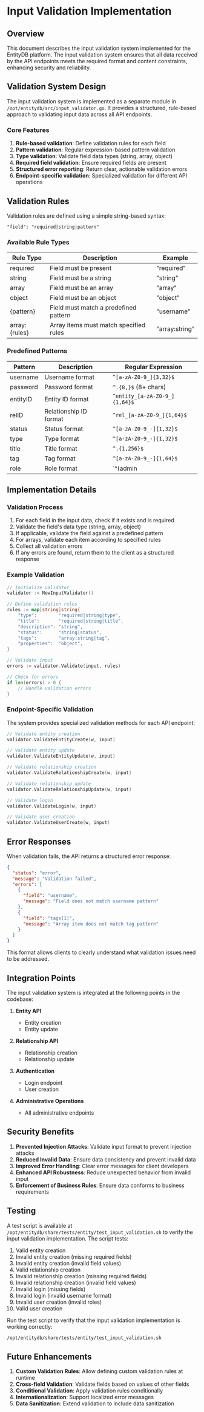 # Input Validation Implementation

## Overview

This document describes the input validation system implemented for the EntityDB platform. The input validation system ensures that all data received by the API endpoints meets the required format and content constraints, enhancing security and reliability.

## Validation System Design

The input validation system is implemented as a separate module in `/opt/entitydb/src/input_validator.go`. It provides a structured, rule-based approach to validating input data across all API endpoints.

### Core Features

1. **Rule-based validation**: Define validation rules for each field
2. **Pattern validation**: Regular expression-based pattern validation
3. **Type validation**: Validate field data types (string, array, object)
4. **Required field validation**: Ensure required fields are present
5. **Structured error reporting**: Return clear, actionable validation errors
6. **Endpoint-specific validation**: Specialized validation for different API operations

## Validation Rules

Validation rules are defined using a simple string-based syntax:

```
"field": "required|string|pattern"
```

### Available Rule Types

| Rule Type | Description | Example |
|-----------|-------------|---------|
| required | Field must be present | "required" |
| string | Field must be a string | "string" |
| array | Field must be an array | "array" |
| object | Field must be an object | "object" |
| {pattern} | Field must match a predefined pattern | "username" |
| array:{rules} | Array items must match specified rules | "array:string" |

### Predefined Patterns

| Pattern | Description | Regular Expression |
|---------|-------------|-------------------|
| username | Username format | `^[a-zA-Z0-9_]{3,32}$` |
| password | Password format | `^.{8,}$` (8+ chars) |
| entityID | Entity ID format | `^entity_[a-zA-Z0-9_]{1,64}$` |
| relID | Relationship ID format | `^rel_[a-zA-Z0-9_]{1,64}$` |
| status | Status format | `^[a-zA-Z0-9_-]{1,32}$` |
| type | Type format | `^[a-zA-Z0-9_-]{1,32}$` |
| title | Title format | `^.{1,256}$` |
| tag | Tag format | `^[a-zA-Z0-9_-]{1,64}$` |
| role | Role format | `^(admin|user|readonly)$` |

## Implementation Details

### Validation Process

1. For each field in the input data, check if it exists and is required
2. Validate the field's data type (string, array, object)
3. If applicable, validate the field against a predefined pattern
4. For arrays, validate each item according to specified rules
5. Collect all validation errors
6. If any errors are found, return them to the client as a structured response

### Example Validation

```go
// Initialize validator
validator := NewInputValidator()

// Define validation rules
rules := map[string]string{
    "type":        "required|string|type",
    "title":       "required|string|title",
    "description": "string",
    "status":      "string|status",
    "tags":        "array:string|tag",
    "properties":  "object",
}

// Validate input
errors := validator.Validate(input, rules)

// Check for errors
if len(errors) > 0 {
    // Handle validation errors
}
```

### Endpoint-Specific Validation

The system provides specialized validation methods for each API endpoint:

```go
// Validate entity creation
validator.ValidateEntityCreate(w, input)

// Validate entity update
validator.ValidateEntityUpdate(w, input)

// Validate relationship creation
validator.ValidateRelationshipCreate(w, input)

// Validate relationship update
validator.ValidateRelationshipUpdate(w, input)

// Validate login
validator.ValidateLogin(w, input)

// Validate user creation
validator.ValidateUserCreate(w, input)
```

## Error Responses

When validation fails, the API returns a structured error response:

```json
{
  "status": "error",
  "message": "Validation failed",
  "errors": [
    {
      "field": "username",
      "message": "Field does not match username pattern"
    },
    {
      "field": "tags[1]",
      "message": "Array item does not match tag pattern"
    }
  ]
}
```

This format allows clients to clearly understand what validation issues need to be addressed.

## Integration Points

The input validation system is integrated at the following points in the codebase:

1. **Entity API**
   - Entity creation
   - Entity update

2. **Relationship API**
   - Relationship creation
   - Relationship update

3. **Authentication**
   - Login endpoint
   - User creation

4. **Administrative Operations**
   - All administrative endpoints

## Security Benefits

1. **Prevented Injection Attacks**: Validate input format to prevent injection attacks
2. **Reduced Invalid Data**: Ensure data consistency and prevent invalid data
3. **Improved Error Handling**: Clear error messages for client developers
4. **Enhanced API Robustness**: Reduce unexpected behavior from invalid input
5. **Enforcement of Business Rules**: Ensure data conforms to business requirements

## Testing

A test script is available at `/opt/entitydb/share/tests/entity/test_input_validation.sh` to verify the input validation implementation. The script tests:

1. Valid entity creation
2. Invalid entity creation (missing required fields)
3. Invalid entity creation (invalid field values)
4. Valid relationship creation
5. Invalid relationship creation (missing required fields)
6. Invalid relationship creation (invalid field values)
7. Invalid login (missing fields)
8. Invalid login (invalid username format)
9. Invalid user creation (invalid roles)
10. Valid user creation

Run the test script to verify that the input validation implementation is working correctly:

```bash
/opt/entitydb/share/tests/entity/test_input_validation.sh
```

## Future Enhancements

1. **Custom Validation Rules**: Allow defining custom validation rules at runtime
2. **Cross-field Validation**: Validate fields based on values of other fields
3. **Conditional Validation**: Apply validation rules conditionally
4. **Internationalization**: Support localized error messages
5. **Data Sanitization**: Extend validation to include data sanitization